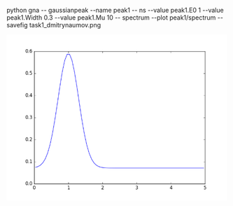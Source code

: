 python gna -- gaussianpeak --name peak1 -- ns --value peak1.E0 1 --value peak1.Width 0.3 --value peak1.Mu 10  -- spectrum --plot peak1/spectrum --savefig task1_dmitrynaumov.png

![produced picture](task1_dmitrynaumov.png)
